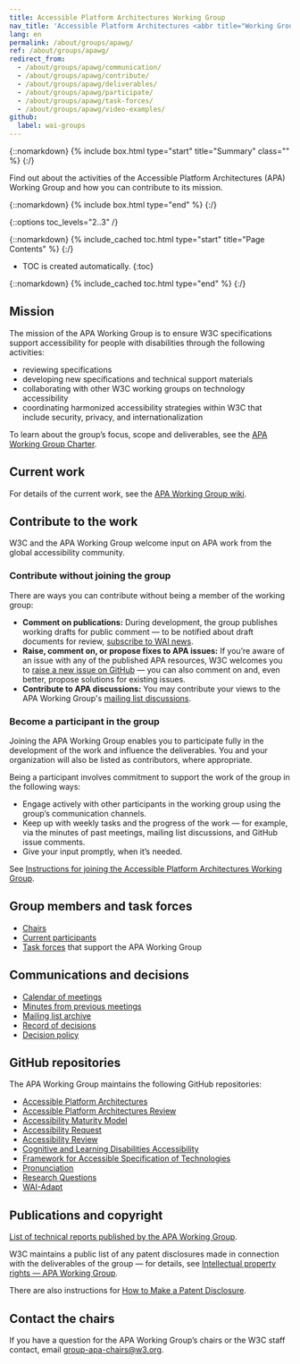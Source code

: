 ```yaml
---
title: Accessible Platform Architectures Working Group
nav_title: 'Accessible Platform Architectures <abbr title="Working Group">WG</abbr>'
lang: en
permalink: /about/groups/apawg/
ref: /about/groups/apawg/
redirect_from:
  - /about/groups/apawg/communication/
  - /about/groups/apawg/contribute/
  - /about/groups/apawg/deliverables/
  - /about/groups/apawg/participate/
  - /about/groups/apawg/task-forces/
  - /about/groups/apawg/video-examples/
github:
  label: wai-groups
---
```


{::nomarkdown}
{% include box.html type="start" title="Summary" class="" %}
{:/}

Find out about the activities of the Accessible Platform Architectures (APA) Working Group and how you can contribute to its mission.

{::nomarkdown}
{% include box.html type="end" %}
{:/}

{::options toc_levels="2..3" /}

{::nomarkdown}
{% include_cached toc.html type="start" title="Page Contents" %}
{:/}

-   TOC is created automatically.
{:toc}

{::nomarkdown}
{% include_cached toc.html type="end" %}
{:/}

## Mission

The mission of the APA Working Group is to ensure W3C specifications support accessibility for people with disabilities through the following activities: 

* reviewing specifications
* developing new specifications and technical support materials
* collaborating with other W3C working groups on technology accessibility
* coordinating harmonized accessibility strategies within W3C that include security, privacy, and internationalization

To learn about the group’s focus, scope and deliverables, see the [APA Working Group Charter](https://www.w3.org/2023/07/apa-wg-charter).

## Current work

For details of the current work, see the [APA Working Group wiki](https://www.w3.org/WAI/APA/wiki/).

## Contribute to the work

W3C and the APA Working Group welcome input on APA work from the global accessibility community.

### Contribute without joining the group

There are ways you can contribute without being a member of the working group:

* **Comment on publications:** During development, the group publishes working drafts for public comment &mdash; to be notified about draft documents for review, [subscribe to WAI news](https://www.w3.org/WAI/news/subscribe/).
* **Raise, comment on, or propose fixes to APA issues:** If you’re aware of an issue with any of the published APA resources, W3C welcomes you to [raise a new issue on GitHub](https://github.com/w3c/apa/issues) &mdash; you can also comment on and, even better, propose solutions for existing issues.
* **Contribute to APA discussions:** You may contribute your views to the APA Working Group's [mailing list discussions](https://lists.w3.org/Archives/Public/public-apa/).

### Become a participant in the group

Joining the APA Working Group enables you to participate fully in the development of the work and influence the deliverables. You and your organization will also be listed as contributors, where appropriate.

Being a participant involves commitment to support the work of the group in the following ways:

* Engage actively with other participants in the working group using the group’s communication channels.
* Keep up with weekly tasks and the progress of the work &mdash; for example, via the minutes of past meetings, mailing list discussions, and GitHub issue comments.
* Give your input promptly, when it’s needed.

See [Instructions for joining the Accessible Platform Architectures Working Group](https://www.w3.org/groups/wg/apa/instructions/).

## Group members and task forces

* [Chairs](https://www.w3.org/groups/wg/apa/participants/#chairs)
* [Current participants](https://www.w3.org/groups/wg/apa/participants/#participants)
* [Task forces](https://www.w3.org/groups/wg/apa/task-forces/) that support the APA Working Group

## Communications and decisions

* [Calendar of meetings](https://www.w3.org/groups/wg/apa/calendar/)
* [Minutes from previous meetings](https://www.w3.org/WAI/APA/minutes)
* [Mailing list archive](https://lists.w3.org/Archives/Public/public-apa/)
* [Record of decisions](https://www.w3.org/WAI/APA/wiki/Decisions)
* [Decision policy](/about/groups/apawg/decision-policy/)

## GitHub repositories
The APA Working Group maintains the following GitHub repositories:

* [Accessible Platform Architectures](https://github.com/w3c/apa/)
* [Accessible Platform Architectures Review](https://github.com/w3c/apa-review/issues/)
* [Accessibility Maturity Model](https://github.com/w3c/maturity-model/)
* [Accessibility Request](https://github.com/w3c/a11y-request/)
* [Accessibility Review](https://github.com/w3c/a11y-review/)
* [Cognitive and Learning Disabilities Accessibility](https://github.com/w3c/coga/)
* [Framework for Accessible Specification of Technologies](https://github.com/w3c/fast)
* [Pronunciation](https://github.com/w3c/pronunciation/)
* [Research Questions](https://github.com/w3c/rqtf/)
* [WAI-Adapt](https://github.com/w3c/adapt/)

## Publications and copyright

[List of technical reports published by the APA Working Group](https://www.w3.org/groups/wg/apa/publications/).

W3C maintains a public list of any patent disclosures made in connection with the deliverables of the group &mdash; for details, see [Intellectual property rights &mdash; APA Working Group](https://www.w3.org/groups/wg/apa/ipr/).

There are also instructions for [How to Make a Patent Disclosure](https://www.w3.org/groups/wg/apa/ipr/#discl-howto).

## Contact the chairs

If you have a question for the APA Working Group’s chairs or the W3C staff contact, email [group-apa-chairs@w3.org](mailto:group-apa-chairs@w3.org).